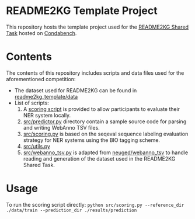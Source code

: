 # README2KG Template Project

This repository hosts the template project used for the [README2KG Shared Task](https://www.codabench.org/competitions/4925/) hosted on [Condabench](https://www.codabench.org).


# Contents

The contents of this repository includes scripts and data files used for the aforementioned competition:
* The dataset used for README2KG can be found in [readme2kg_template/data](https://github.com/chenzongxiong/readme2kg_template/blob/main/data)
* List of scripts:
    1. A [scoring script](https://github.com/chenzongxiong/readme2kg_template/blob/main/run_scoring.sh) is provided to allow participants to evaluate their NER system locally.
    2. [src/predictor.py](https://github.com/chenzongxiong/readme2kg_template/blob/main/src/predictor.py) directory contain a sample source code for parsing and writing WebAnno TSV files.
    3. [src/scoring.py](https://github.com/chenzongxiong/readme2kg_template/blob/main/src/scoring.py) is based on the seqeval sequence labeling evaluation strategy for NER systems using the BIO tagging scheme. 
    4. [src/utils.py](https://github.com/chenzongxiong/readme2kg_template/blob/main/src/utils.py)
    5. [src/webanno_tsv.py](https://github.com/chenzongxiong/readme2kg_template/blob/main/src/webanno_tsv.py) is adapted from [neuged/webanno_tsv](https://github.com/neuged/webanno_tsv/tree/master) to handle reading and generation of the dataset used in the README2KG Shared Task. 


# Usage

To run the scoring script directly:
      `python src/scoring.py --reference_dir ./data/train --prediction_dir ./results/prediction`
